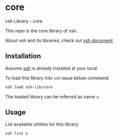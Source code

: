 # core

xsh Library - core.

This repo is the core library of xsh.

About xsh and its libraries, check out [xsh document](https://github.com/alexzhangs/xsh)

## Installation

Assume [xsh](https://github.com/alexzhangs/xsh) is already installed at your local.

To load this library into `xsh` issue below command:

```bash
xsh load xsh-lib/core
```

The loaded library can be referred as name `x`.

## Usage

List available utilities for this library:

```bash
xsh list x
```
